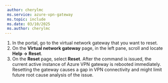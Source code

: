 ```yaml
---
 author: cherylmc
 ms.service: azure-vpn-gateway
 ms.topic: include
 ms.date: 03/10/2025
 ms.author: cherylmc
---
```


1. In the portal, go to the virtual network gateway that you want to reset.
1. On the **Virtual network gateway** page, in the left pane, scroll and locate **Help -> Reset**.
1. On the **Reset** page, select **Reset**. After the command is issued, the current active instance of Azure VPN gateway is rebooted immediately. Resetting the gateway causes a gap in VPN connectivity and might limit future root cause analysis of the issue.
